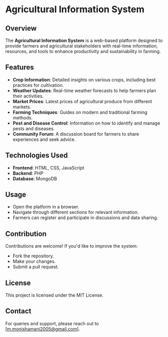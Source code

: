 # Agricultural Information System

## Overview
The **Agricultural Information System** is a web-based platform designed to provide farmers and agricultural stakeholders with real-time information, resources, and tools to enhance productivity and sustainability in farming.

## Features
- **Crop Information**: Detailed insights on various crops, including best practices for cultivation.
- **Weather Updates**: Real-time weather forecasts to help farmers plan their activities.
- **Market Prices**: Latest prices of agricultural produce from different markets.
- **Farming Techniques**: Guides on modern and traditional farming methods.
- **Pest and Disease Control**: Information on how to identify and manage pests and diseases.
- **Community Forum**: A discussion board for farmers to share experiences and seek advice.

## Technologies Used
- **Frontend**: HTML, CSS, JavaScript
- **Backend**: PHP
- **Database**: MongoDB

## Usage
- Open the platform in a browser.
- Navigate through different sections for relevant information.
- Farmers can register and participate in discussions and data sharing.

## Contribution
Contributions are welcome! If you'd like to improve the system:
- Fork the repository.
- Make your changes.
- Submit a pull request.

## License
This project is licensed under the MIT License.

## Contact
For queries and support, please reach out to [m.monishamani2005@gmail.com].

